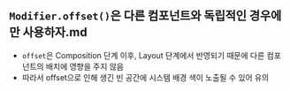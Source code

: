 ## `Modifier.offset()`은 다른 컴포넌트와 독립적인 경우에만 사용하자.md
- `offset`은 Composition 단계 이후, Layout 단계에서 반영되기 때문에 다른 컴포넌트의 배치에 영향을 주지 않음
- 따라서 offset으로 인해 생긴 빈 공간에 시스템 배경 색이 노출될 수 있어 유의
